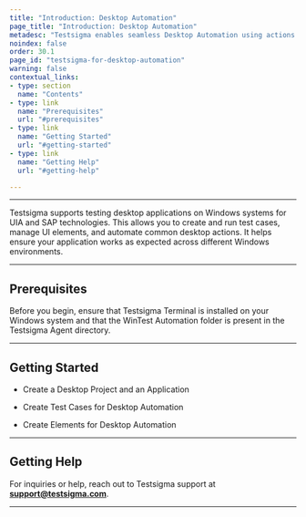 ```yaml
---
title: "Introduction: Desktop Automation"
page_title: "Introduction: Desktop Automation"
metadesc: "Testsigma enables seamless Desktop Automation using actions for Windows apps | Learn how to create and run tests effortlessly for desktop applications."
noindex: false
order: 30.1
page_id: "testsigma-for-desktop-automation"
warning: false
contextual_links:
- type: section
  name: "Contents"
- type: link
  name: "Prerequisites"
  url: "#prerequisites"
- type: link
  name: "Getting Started"
  url: "#getting-started"
- type: link
  name: "Getting Help"
  url: "#getting-help"

---
```


---

Testsigma supports testing desktop applications on Windows systems for UIA and SAP technologies. This allows you to create and run test cases, manage UI elements, and automate common desktop actions. It helps ensure your application works as expected across different Windows environments.

---

## **Prerequisites**

Before you begin, ensure that Testsigma Terminal is installed on your Windows system and that the WinTest Automation folder is present in the Testsigma Agent directory. 

---

## **Getting Started**

- Create a Desktop Project and an Application
  
- Create Test Cases for Desktop Automation

- Create Elements for Desktop Automation

---

## **Getting Help**

For inquiries or help, reach out to Testsigma support at **support@testsigma.com**.

---





